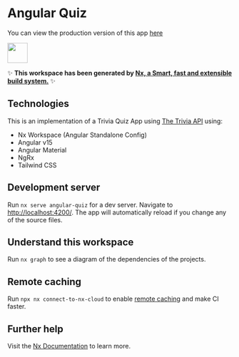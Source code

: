 # Angular Quiz

You can view the production version of this app [here](https://faizan-ng-quiz.netlify.app/)

<a alt="Nx logo" href="https://nx.dev" target="_blank" rel="noreferrer"><img src="https://raw.githubusercontent.com/nrwl/nx/master/images/nx-logo.png" width="45"></a>

✨ **This workspace has been generated by [Nx, a Smart, fast and extensible build system.](https://nx.dev)** ✨

## Technologies

This is an implementation of a Trivia Quiz App using [The Trivia API](https://the-trivia-api.com/) using:

- Nx Workspace (Angular Standalone Config)
- Angular v15
- Angular Material
- NgRx
- Tailwind CSS

## Development server

Run `nx serve angular-quiz` for a dev server. Navigate to <http://localhost:4200/>. The app will automatically reload if you change any of the source files.

## Understand this workspace

Run `nx graph` to see a diagram of the dependencies of the projects.

## Remote caching

Run `npx nx connect-to-nx-cloud` to enable [remote caching](https://nx.app) and make CI faster.

## Further help

Visit the [Nx Documentation](https://nx.dev) to learn more.

